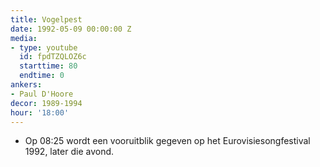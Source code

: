 ```yaml
---
title: Vogelpest
date: 1992-05-09 00:00:00 Z
media:
- type: youtube
  id: fpdTZQLOZ6c
  starttime: 80
  endtime: 0
ankers:
- Paul D'Hoore
decor: 1989-1994
hour: '18:00'
---
```


* Op <span class="moment-inline seek" data-sec="504">08:25</span> wordt een vooruitblik gegeven op het Eurovisiesongfestival 1992, later die avond.
